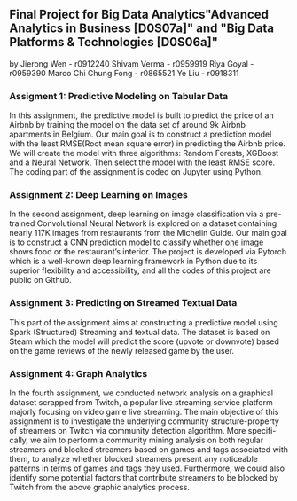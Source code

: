 ## Final Project for Big Data Analytics"Advanced Analytics in Business [D0S07a]" and "Big Data Platforms & Technologies [D0S06a]"
by  Jierong Wen - r0912240
    Shivam Verma - r0959919
    Riya Goyal - r0959390
    Marco Chi Chung Fong - r0865521
    Ye Liu - r0918311
### Assigment 1:  Predictive Modeling on Tabular Data
In this assignment, the predictive model is built to predict the price of an Airbnb by training
the model on the data set of around 9k Airbnb apartments in Belgium. Our main goal is to
construct a prediction model with the least RMSE(Root mean square error) in predicting the
Airbnb price. We will create the model with three algorithms: Random Forests, XGBoost and
a Neural Network. Then select the model with the least RMSE score. The coding part of
the assignment is coded on Jupyter using Python.

### Assignment 2: Deep Learning on Images
In the second assignment, deep learning on image classification via a pre-trained Convolutional Neural
Network is explored on a dataset containing nearly 117K images from restaurants from the
Michelin Guide. Our main goal is to construct a CNN prediction model to classify whether one
image shows food or the restaurant’s interior. The project is developed via Pytorch which is a
well-known deep learning framework in Python due to its superior flexibility and accessibility,
and all the codes of this project are public on Github.

### Assignment 3: Predicting on Streamed Textual Data
This part of the assignment aims at constructing a predictive model using Spark (Structured)
Streaming and textual data. The dataset is based on Steam which the model will predict the
score (upvote or downvote) based on the game reviews of the newly released game by the user.

### Assignment 4: Graph Analytics
In the fourth assignment, we conducted network analysis on a graphical dataset scrapped
from Twitch, a popular live streaming service platform majorly focusing on video game live
streaming. The main objective of this assignment is to investigate the underlying community
structure-property of streamers on Twitch via community detection algorithm. More specifi-
cally, we aim to perform a community mining analysis on both regular streamers and blocked
streamers based on games and tags associated with them, to analyze whether blocked streamers
present any noticeable patterns in terms of games and tags they used. Furthermore, we could
also identify some potential factors that contribute streamers to be blocked by Twitch from the
above graphic analytics process.